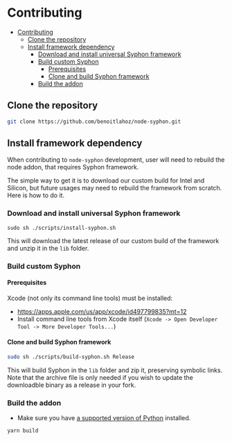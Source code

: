 # Contributing

- [Contributing](#contributing)
  - [Clone the repository](#clone-the-repository)
  - [Install framework dependency](#install-framework-dependency)
    - [Download and install universal Syphon framework](#download-and-install-universal-syphon-framework)
    - [Build custom Syphon](#build-custom-syphon)
      - [Prerequisites](#prerequisites)
      - [Clone and build Syphon framework](#clone-and-build-syphon-framework)
    - [Build the addon](#build-the-addon)

## Clone the repository

```sh
git clone https://github.com/benoitlahoz/node-syphon.git
```

## Install framework dependency

When contributing to `node-syphon` development, user will need to rebuild the node addon, that requires Syphon framework.

The simple way to get it is to download our custom build for Intel and Silicon, but future usages may need to rebuild the framework from scratch. Here is how to do it.

### Download and install universal Syphon framework

`sudo sh ./scripts/install-syphon.sh`

This will download the latest release of our custom build of the framework and unzip it in the `lib` folder.

### Build custom Syphon

#### Prerequisites

Xcode (not only its command line tools) must be installed:

- https://apps.apple.com/us/app/xcode/id497799835?mt=12
- Install command line tools from Xcode itself (`Xcode -> Open Developer Tool -> More Developer Tools...`)

#### Clone and build Syphon framework

```sh
sudo sh ./scripts/build-syphon.sh Release
```

This will build Syphon in the `lib` folder and zip it, preserving symbolic links. Note that the archive file is only needed if you wish to update the downloadble binary as a release in your fork.

### Build the addon

- Make sure you have [a supported version of Python](https://devguide.python.org/versions/) installed.

```sh
yarn build
```

